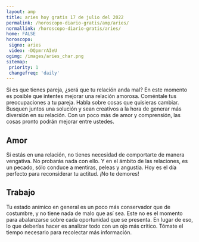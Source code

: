```yaml
---
layout: amp
title: aries hoy gratis 17 de julio del 2022 
permalink: /horoscopo-diario-gratis/amp/aries/
normallink: /horoscopo-diario-gratis/aries/
home: FALSE
horoscopo:
 signo: aries
 video: -DQpmrrAIeU
ogimg: /images/aries_char.png
sitemap:
 priority: 1
 changefreq: 'daily'
---
```



Si es que tienes pareja, ¿será que tu relación anda mal? En este momento es posible que intentes mejorar una relación amorosa. Coméntale tus preocupaciones a tu pareja. Habla sobre cosas que quisieras cambiar. Busquen juntos una solución y sean creativos a la hora de generar más diversión en su relación. Con un poco más de amor y comprensión, las cosas pronto podrán mejorar entre ustedes.

## Amor

Si estás en una relación, no tienes necesidad de comportarte de manera vengativa. No probarás nada con ello. Y en el ámbito de las relaciones, es un pecado, sólo conduce a mentiras, peleas y angustia. Hoy es el día perfecto para reconsiderar tu actitud. ¡No te demores!

## Trabajo

Tu estado anímico en general es un poco más conservador que de costumbre, y no tiene nada de malo que así sea. Este no es el momento para abalanzarse sobre cada oportunidad que se presenta. En lugar de eso, lo que deberías hacer es analizar todo con un ojo más crítico. Tómate el tiempo necesario para recolectar más información.